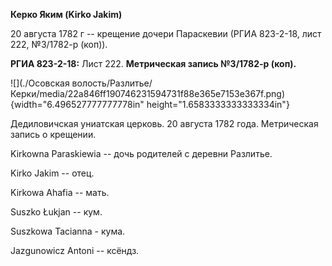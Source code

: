 **Керко Яким (Kirko Jakim)**

20 августа 1782 г -- крещение дочери Параскевии (РГИА 823-2-18, лист
222, №3/1782-р (коп)).

**РГИА 823-2-18:** Лист 222. **Метрическая запись №3/1782-р (коп).**

![](./Осовская волость/Разлитье/Керки/media/22a846ff190746231594731f88e365e7153e367f.png){width="6.496527777777778in"
height="1.6583333333333334in"}

Дедиловичская униатская церковь. 20 августа 1782 года. Метрическая
запись о крещении.

Kirkowna Paraskiewia -- дочь родителей с деревни Разлитье.

Kirko Jakim -- отец.

Kirkowa Ahafia -- мать.

Suszko Łukjan -- кум.

Suszkowa Tacianna - кума.

Jazgunowicz Antoni -- ксёндз.
